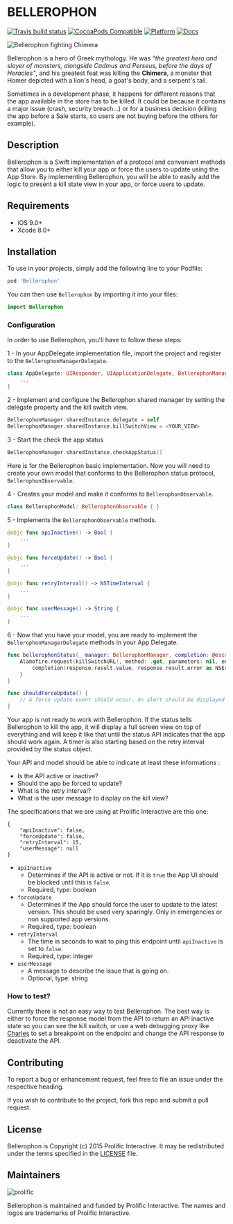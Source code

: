 # BELLEROPHON #

[![Travis build status](https://img.shields.io/travis/ProlificInteractive/Bellerophon.svg?style=flat-square)](https://travis-ci.org/prolificinteractive/Bellerophon)
[![CocoaPods Compatible](https://img.shields.io/cocoapods/v/Bellerophon.svg?style=flat-square)](https://img.shields.io/cocoapods/v/Bellerophon.svg)
[![Platform](https://img.shields.io/cocoapods/p/Bellerophon.svg?style=flat-square)](http://cocoadocs.org/docsets/Bellerophon)
[![Docs](https://img.shields.io/cocoapods/metrics/doc-percent/Bellerophon.svg?style=flat-square)](http://cocoadocs.org/docsets/Bellerophon)

![Bellerophon fighting Chimera](http://www1.artflakes.com/artwork/products/246494/poster/246494.jpg)

Bellerophon is a hero of Greek mythology. He was *"the greatest hero and slayer of monsters, alongside Cadmus and Perseus, before the days of Heracles"*, and his greatest feat was killing the **Chimera**, a monster that Homer depicted with a lion's head, a goat's body, and a serpent's tail.

Sometimes in a development phase, it happens for different reasons that the app available in the store has to be killed. It could be because it contains a major issue (crash, security breach...) or for a business decision (killing the app before a Sale starts, so users are not buying before the others for example).

## Description ##

Bellerophon is a Swift implementation of a protocol and convenient methods that allow you to either kill your app or force the users to update using the App Store. By implementing Bellerophon, you will be able to easily add the logic to present a kill state view in your app, or force users to update.

## Requirements

* iOS 9.0+
* Xcode 8.0+

## Installation ##

To use in your projects, simply add the following line to your Podfile:

```bash
pod 'Bellerophon'
```

You can then use `Bellerophon` by importing it into your files:

```swift
import Bellerophon
```

### Configuration ###

In order to use Bellerophon, you'll have to follow these steps:

1 - In your AppDelegate implementation file, import the project and register to the `BellerophonManagerDelegate`.

```swift
class AppDelegate: UIResponder, UIApplicationDelegate, BellerophonManagerDelegate {
	...
}
```

2 - Implement and configure the Bellerophon shared manager by setting the delegate property and the kill switch view.

```swift
BellerophonManager.sharedInstance.delegate = self
BellerophonManager.sharedInstance.killSwitchView = <YOUR_VIEW>
```

3 - Start the check the app status

```swift
BellerophonManager.sharedInstance.checkAppStatus()
```

Here is for the Bellerophon basic implementation. Now you will need to create your own model that conforms to the Bellerophon status protocol, `BellerophonObservable`.

4 - Creates your model and make it conforms to `BellerophonObservable`.

```swift
class BellerophonModel: BellerophonObservable { }
```

5 - Implements the `BellerophonObservable` methods.

```swift
@objc func apiInactive() -> Bool {
	...
}

@objc func forceUpdate() -> Bool {
	...
}

@objc func retryInterval() -> NSTimeInterval {
	...
}

@objc func userMessage() -> String {
	...
}
```

6 - Now that you have your model, you are ready to implement the `BellerophonManagerDelegate` methods in your App Delegate.

```swift
func bellerophonStatus(_ manager: BellerophonManager, completion: @escaping (BellerophonObservable?, NSError?) -> ()) {
	Alamofire.request(killSwitchURL!, method: .get, parameters: nil, encoding: JSONEncoding(), headers: nil).responseObject { (response: DataResponse<💩>) in
		completion(response.result.value, response.result.error as NSError?)
    }
}

func shouldForceUpdate() {
	// A force update event should occur. An alert should be displayed to redirect to the App Store.
}
```

Your app is not ready to work with Bellerophon. If the status tells Bellerophon to kill the app, it will display a full screen view on top of everything and will keep it like that until the status API indicates that the app should work again. A timer is also starting based on the retry interval provided by the status object.

Your API and model should be able to indicate at least these informations :

* Is the API active or inactive?
* Should the app be forced to update?
* What is the retry interval?
* What is the user message to display on the kill view?

The specifications that we are using at Prolific Interactive are this one:

```
{
    "apiInactive": false,
    "forceUpdate": false,
    "retryInterval": 15,
    "userMessage": null
}
```

* `apiInactive`
    * Determines if the API is active or not. If it is `true` the App UI should be blocked until this is `false`.
    * Required, type: boolean
* `forceUpdate`
    * Determines if the App should force the user to update to the latest version. This should be used very sparingly.
    Only in emergencies or non supported app versions.
    * Required, type: boolean
* `retryInterval`
    * The time in seconds to wait to ping this endpoint until `apiInactive` is set to `false`.
    * Required, type: integer
* `userMessage`
    * A message to describe the issue that is going on.
    * Optional, type: string


### How to test? ###

Currently there is not an easy way to test Bellerophon. The best way is either to force the response model from the API to return an API inactive state so you can see the kill switch, or use a web debugging proxy like [Charles](http://www.charlesproxy.com) to set a breakpoint on the endpoint and change the API response to deactivate the API.

## Contributing ##

To report a bug or enhancement request, feel free to file an issue under the respective heading.

If you wish to contribute to the project, fork this repo and submit a pull request.

## License ##

Bellerophon is Copyright (c) 2015 Prolific Interactive. It may be redistributed under the terms specified in the [LICENSE](LICENSE) file.

## Maintainers ##

![prolific](https://s3.amazonaws.com/prolificsitestaging/logos/Prolific_Logo_Full_Color.png)

Bellerophon is maintained and funded by Prolific Interactive. The names and logos are trademarks of Prolific Interactive.